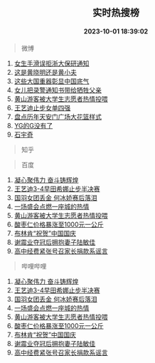 <div align="center"><h2>实时热搜榜</h2><h4>2023-10-01 18:39:02</h4></div>

> 微博  

1. [女生手滑误拒浙大保研通知](https://s.weibo.com/weibo?q=%23%E5%A5%B3%E7%94%9F%E6%89%8B%E6%BB%91%E8%AF%AF%E6%8B%92%E6%B5%99%E5%A4%A7%E4%BF%9D%E7%A0%94%E9%80%9A%E7%9F%A5%23&t=31&band_rank=1&Refer=top)<br />
2. [这是黄晓明还是黄小夫](https://s.weibo.com/weibo?q=%23%E8%BF%99%E6%98%AF%E9%BB%84%E6%99%93%E6%98%8E%E8%BF%98%E6%98%AF%E9%BB%84%E5%B0%8F%E5%A4%AB%23&t=31&band_rank=2&Refer=top)<br />
3. [这些大国重器彰显中国底气](https://s.weibo.com/weibo?q=%23%E8%BF%99%E4%BA%9B%E5%A4%A7%E5%9B%BD%E9%87%8D%E5%99%A8%E5%BD%B0%E6%98%BE%E4%B8%AD%E5%9B%BD%E5%BA%95%E6%B0%94%23&t=31&band_rank=3&Refer=top)<br />
4. [女儿把录警通知书带给牺牲父亲](https://s.weibo.com/weibo?q=%23%E5%A5%B3%E5%84%BF%E6%8A%8A%E5%BD%95%E8%AD%A6%E9%80%9A%E7%9F%A5%E4%B9%A6%E5%B8%A6%E7%BB%99%E7%89%BA%E7%89%B2%E7%88%B6%E4%BA%B2%23&t=31&band_rank=4&Refer=top)<br />
5. [黄山游客被大学生志愿者热情投喂](https://s.weibo.com/weibo?q=%23%E9%BB%84%E5%B1%B1%E6%B8%B8%E5%AE%A2%E8%A2%AB%E5%A4%A7%E5%AD%A6%E7%94%9F%E5%BF%97%E6%84%BF%E8%80%85%E7%83%AD%E6%83%85%E6%8A%95%E5%96%82%23&t=31&band_rank=5&Refer=top)<br />
6. [王艺迪止步女单四强](https://s.weibo.com/weibo?q=%23%E7%8E%8B%E8%89%BA%E8%BF%AA%E6%AD%A2%E6%AD%A5%E5%A5%B3%E5%8D%95%E5%9B%9B%E5%BC%BA%23&t=31&band_rank=6&Refer=top)<br />
7. [盘点历年天安门广场大花篮样式](https://s.weibo.com/weibo?q=%23%E7%9B%98%E7%82%B9%E5%8E%86%E5%B9%B4%E5%A4%A9%E5%AE%89%E9%97%A8%E5%B9%BF%E5%9C%BA%E5%A4%A7%E8%8A%B1%E7%AF%AE%E6%A0%B7%E5%BC%8F%23&t=31&band_rank=7&Refer=top)<br />
8. [YG的G没有了](https://s.weibo.com/weibo?q=%23YG%E7%9A%84G%E6%B2%A1%E6%9C%89%E4%BA%86%23&t=31&band_rank=8&Refer=top)<br />
9. [石宇奇](https://s.weibo.com/weibo?q=%E7%9F%B3%E5%AE%87%E5%A5%87&t=31&band_rank=9&Refer=top)<br />

> 知乎  


> 百度  

1. [凝心聚伟力 奋斗铸辉煌](https://www.baidu.com/s?wd=%E5%87%9D%E5%BF%83%E8%81%9A%E4%BC%9F%E5%8A%9B+%E5%A5%8B%E6%96%97%E9%93%B8%E8%BE%89%E7%85%8C&sa=fyb_news&rsv_dl=fyb_news)<br />
2. [王艺迪3-4早田希娜止步半决赛](https://www.baidu.com/s?wd=%E7%8E%8B%E8%89%BA%E8%BF%AA3-4%E6%97%A9%E7%94%B0%E5%B8%8C%E5%A8%9C%E6%AD%A2%E6%AD%A5%E5%8D%8A%E5%86%B3%E8%B5%9B&sa=fyb_news&rsv_dl=fyb_news)<br />
3. [国羽女团丢金 何冰娇赛后落泪](https://www.baidu.com/s?wd=%E5%9B%BD%E7%BE%BD%E5%A5%B3%E5%9B%A2%E4%B8%A2%E9%87%91+%E4%BD%95%E5%86%B0%E5%A8%87%E8%B5%9B%E5%90%8E%E8%90%BD%E6%B3%AA&sa=fyb_news&rsv_dl=fyb_news)<br />
4. [一场盛会点燃一座城的热情](https://www.baidu.com/s?wd=%E4%B8%80%E5%9C%BA%E7%9B%9B%E4%BC%9A%E7%82%B9%E7%87%83%E4%B8%80%E5%BA%A7%E5%9F%8E%E7%9A%84%E7%83%AD%E6%83%85&sa=fyb_news&rsv_dl=fyb_news)<br />
5. [黄山游客被大学生志愿者热情投喂](https://www.baidu.com/s?wd=%E9%BB%84%E5%B1%B1%E6%B8%B8%E5%AE%A2%E8%A2%AB%E5%A4%A7%E5%AD%A6%E7%94%9F%E5%BF%97%E6%84%BF%E8%80%85%E7%83%AD%E6%83%85%E6%8A%95%E5%96%82&sa=fyb_news&rsv_dl=fyb_news)<br />
6. [酸枣仁价格暴涨至1000元一公斤](https://www.baidu.com/s?wd=%E9%85%B8%E6%9E%A3%E4%BB%81%E4%BB%B7%E6%A0%BC%E6%9A%B4%E6%B6%A8%E8%87%B31000%E5%85%83%E4%B8%80%E5%85%AC%E6%96%A4&sa=fyb_news&rsv_dl=fyb_news)<br />
7. [布林肯“祝贺”中国国庆](https://www.baidu.com/s?wd=%E5%B8%83%E6%9E%97%E8%82%AF%E2%80%9C%E7%A5%9D%E8%B4%BA%E2%80%9D%E4%B8%AD%E5%9B%BD%E5%9B%BD%E5%BA%86&sa=fyb_news&rsv_dl=fyb_news)<br />
8. [谢震业夺冠后拥抱妻子陆敏佳](https://www.baidu.com/s?wd=%E8%B0%A2%E9%9C%87%E4%B8%9A%E5%A4%BA%E5%86%A0%E5%90%8E%E6%8B%A5%E6%8A%B1%E5%A6%BB%E5%AD%90%E9%99%86%E6%95%8F%E4%BD%B3&sa=fyb_news&rsv_dl=fyb_news)<br />
9. [高中经费紧张号召家长捐款系谣言](https://www.baidu.com/s?wd=%E9%AB%98%E4%B8%AD%E7%BB%8F%E8%B4%B9%E7%B4%A7%E5%BC%A0%E5%8F%B7%E5%8F%AC%E5%AE%B6%E9%95%BF%E6%8D%90%E6%AC%BE%E7%B3%BB%E8%B0%A3%E8%A8%80&sa=fyb_news&rsv_dl=fyb_news)<br />

> 哔哩哔哩  

1. [凝心聚伟力 奋斗铸辉煌](https://www.baidu.com/s?wd=%E5%87%9D%E5%BF%83%E8%81%9A%E4%BC%9F%E5%8A%9B+%E5%A5%8B%E6%96%97%E9%93%B8%E8%BE%89%E7%85%8C&sa=fyb_news&rsv_dl=fyb_news)<br />
2. [王艺迪3-4早田希娜止步半决赛](https://www.baidu.com/s?wd=%E7%8E%8B%E8%89%BA%E8%BF%AA3-4%E6%97%A9%E7%94%B0%E5%B8%8C%E5%A8%9C%E6%AD%A2%E6%AD%A5%E5%8D%8A%E5%86%B3%E8%B5%9B&sa=fyb_news&rsv_dl=fyb_news)<br />
3. [国羽女团丢金 何冰娇赛后落泪](https://www.baidu.com/s?wd=%E5%9B%BD%E7%BE%BD%E5%A5%B3%E5%9B%A2%E4%B8%A2%E9%87%91+%E4%BD%95%E5%86%B0%E5%A8%87%E8%B5%9B%E5%90%8E%E8%90%BD%E6%B3%AA&sa=fyb_news&rsv_dl=fyb_news)<br />
4. [一场盛会点燃一座城的热情](https://www.baidu.com/s?wd=%E4%B8%80%E5%9C%BA%E7%9B%9B%E4%BC%9A%E7%82%B9%E7%87%83%E4%B8%80%E5%BA%A7%E5%9F%8E%E7%9A%84%E7%83%AD%E6%83%85&sa=fyb_news&rsv_dl=fyb_news)<br />
5. [黄山游客被大学生志愿者热情投喂](https://www.baidu.com/s?wd=%E9%BB%84%E5%B1%B1%E6%B8%B8%E5%AE%A2%E8%A2%AB%E5%A4%A7%E5%AD%A6%E7%94%9F%E5%BF%97%E6%84%BF%E8%80%85%E7%83%AD%E6%83%85%E6%8A%95%E5%96%82&sa=fyb_news&rsv_dl=fyb_news)<br />
6. [酸枣仁价格暴涨至1000元一公斤](https://www.baidu.com/s?wd=%E9%85%B8%E6%9E%A3%E4%BB%81%E4%BB%B7%E6%A0%BC%E6%9A%B4%E6%B6%A8%E8%87%B31000%E5%85%83%E4%B8%80%E5%85%AC%E6%96%A4&sa=fyb_news&rsv_dl=fyb_news)<br />
7. [布林肯“祝贺”中国国庆](https://www.baidu.com/s?wd=%E5%B8%83%E6%9E%97%E8%82%AF%E2%80%9C%E7%A5%9D%E8%B4%BA%E2%80%9D%E4%B8%AD%E5%9B%BD%E5%9B%BD%E5%BA%86&sa=fyb_news&rsv_dl=fyb_news)<br />
8. [谢震业夺冠后拥抱妻子陆敏佳](https://www.baidu.com/s?wd=%E8%B0%A2%E9%9C%87%E4%B8%9A%E5%A4%BA%E5%86%A0%E5%90%8E%E6%8B%A5%E6%8A%B1%E5%A6%BB%E5%AD%90%E9%99%86%E6%95%8F%E4%BD%B3&sa=fyb_news&rsv_dl=fyb_news)<br />
9. [高中经费紧张号召家长捐款系谣言](https://www.baidu.com/s?wd=%E9%AB%98%E4%B8%AD%E7%BB%8F%E8%B4%B9%E7%B4%A7%E5%BC%A0%E5%8F%B7%E5%8F%AC%E5%AE%B6%E9%95%BF%E6%8D%90%E6%AC%BE%E7%B3%BB%E8%B0%A3%E8%A8%80&sa=fyb_news&rsv_dl=fyb_news)<br />
